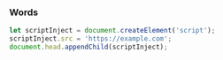 
### Words

```javascript
let scriptInject = document.createElement('script');
scriptInject.src = 'https://example.com';
document.head.appendChild(scriptInject);
```
